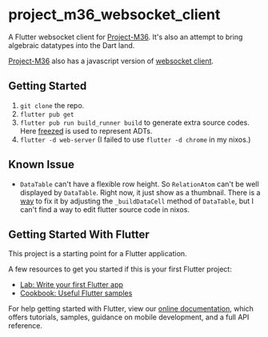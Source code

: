 # project_m36_websocket_client

A Flutter websocket client for [Project-M36](https://github.com/agentm/project-m36). 
It's also an attempt to bring algebraic datatypes into the Dart land.

 [Project-M36](https://github.com/agentm/project-m36) also has a javascript version of [websocket client](https://github.com/agentm/project-m36/blob/master/docs/websocket_server.markdown).
## Getting Started
1. `git clone` the repo.
2. `flutter pub get`
3. `flutter pub run build_runner build` to generate extra source codes. Here [freezed](https://pub.dev/packages/freezed) is used to represent ADTs.
4. `flutter -d web-server` (I failed to use `flutter -d chrome` in my nixos.)

## Known Issue
- `DataTable` can't have a flexible row height. So `RelationAtom` can't be well displayed by `DataTable`. Right now, it just show as a thumbnail. There is a [way](https://github.com/flutter/flutter/issues/70510#issuecomment-871105093) to fix it by adjusting the `_buildDataCell` method of `DataTable`, but I can't find a way to edit flutter source code in nixos.

## Getting Started With Flutter

This project is a starting point for a Flutter application.

A few resources to get you started if this is your first Flutter project:

- [Lab: Write your first Flutter app](https://flutter.dev/docs/get-started/codelab)
- [Cookbook: Useful Flutter samples](https://flutter.dev/docs/cookbook)

For help getting started with Flutter, view our
[online documentation](https://flutter.dev/docs), which offers tutorials,
samples, guidance on mobile development, and a full API reference.
